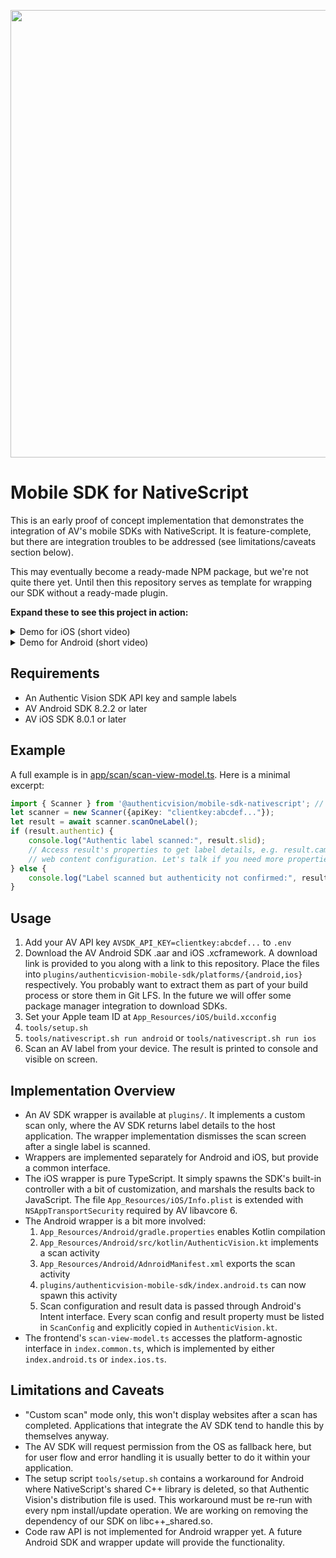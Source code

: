 <p align="center">
    <img width="716" src="docs/authenticvision.png">
</p>

# Mobile SDK for NativeScript

This is an early proof of concept implementation that demonstrates the integration of AV's mobile SDKs with NativeScript. It is feature-complete, but there are integration troubles to be addressed (see limitations/caveats section below).

This may eventually become a ready-made NPM package, but we're not quite there yet. Until then this repository serves as template for wrapping our SDK without a ready-made plugin.

**Expand these to see this project in action:**

<details>
<summary>Demo for iOS (short video)</summary>

https://github.com/authenticvision/mobile-sdk-nativescript/assets/597682/20da3d26-058c-4e69-8d4e-11c7ac51b198
</details>

<details>
<summary>Demo for Android (short video)</summary>

https://github.com/authenticvision/mobile-sdk-nativescript/assets/597682/83564c71-8a1e-4ee1-b052-eda748d92ada
</details>

## Requirements

* An Authentic Vision SDK API key and sample labels
* AV Android SDK 8.2.2 or later
* AV iOS SDK 8.0.1 or later

## Example

A full example is in [app/scan/scan-view-model.ts](app/scan/scan-view-model.ts#). Here is a minimal excerpt:
```ts
import { Scanner } from '@authenticvision/mobile-sdk-nativescript'; // part of this repo
let scanner = new Scanner({apiKey: "clientkey:abcdef..."});
let result = await scanner.scanOneLabel();
if (result.authentic) {
    console.log("Authentic label scanned:", result.slid);
    // Access result's properties to get label details, e.g. result.campaignURL for its
    // web content configuration. Let's talk if you need more properties here!
} else {
    console.log("Label scanned but authenticity not confirmed:", result.slid);
}
```

## Usage

1. Add your AV API key `AVSDK_API_KEY=clientkey:abcdef...` to `.env`
2. Download the AV Android SDK .aar and iOS .xcframework. A download link is provided to you along with a link to this repository. Place the files into `plugins/authenticvision-mobile-sdk/platforms/{android,ios}` respectively. You probably want to extract them as part of your build process or store them in Git LFS. In the future we will offer some package manager integration to download SDKs.
3. Set your Apple team ID at `App_Resources/iOS/build.xcconfig`
4. `tools/setup.sh`
5. `tools/nativescript.sh run android` or `tools/nativescript.sh run ios`
6. Scan an AV label from your device. The result is printed to console and visible on screen.

## Implementation Overview

* An AV SDK wrapper is available at `plugins/`. It implements a custom scan only, where the AV SDK returns label details to the host application. The wrapper implementation dismisses the scan screen after a single label is scanned.
* Wrappers are implemented separately for Android and iOS, but provide a common interface.
* The iOS wrapper is pure TypeScript. It simply spawns the SDK's built-in controller with a bit of customization, and marshals the results back to JavaScript. The file `App_Resources/iOS/Info.plist` is extended with `NSAppTransportSecurity` required by AV libavcore 6.
* The Android wrapper is a bit more involved:
    1. `App_Resources/Android/gradle.properties` enables Kotlin compilation
    2. `App_Resources/Android/src/kotlin/AuthenticVision.kt` implements a scan activity
    3. `App_Resources/Android/AdnroidManifest.xml` exports the scan activity
    4. `plugins/authenticvision-mobile-sdk/index.android.ts` can now spawn this activity
    5. Scan configuration and result data is passed through Android's Intent interface. Every scan config and result property must be listed in `ScanConfig` and explicitly copied in `AuthenticVision.kt`.
* The frontend's `scan-view-model.ts` accesses the platform-agnostic interface in `index.common.ts`, which is implemented by either `index.android.ts` or `index.ios.ts`.

## Limitations and Caveats

* "Custom scan" mode only, this won't display websites after a scan has completed. Applications that integrate the AV SDK tend to handle this by themselves anyway.
* The AV SDK will request permission from the OS as fallback here, but for user flow and error handling it is usually better to do it within your application.
* The setup script `tools/setup.sh` contains a workaround for Android where NativeScript's shared C++ library is deleted, so that Authentic Vision's distribution file is used. This workaround must be re-run with every npm install/update operation. We are working on removing the dependency of our SDK on libc++_shared.so.
* Code raw API is not implemented for Android wrapper yet. A future Android SDK and wrapper update will provide the functionality.
